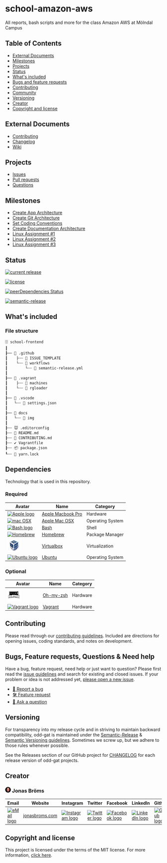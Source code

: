 # school-amazon-aws

All reports, bash scripts and more for the class Amazon AWS at Mölndal Campus

## Table of Contents

- [External Documents](#external-documents)
- [Milestones](#milestones)
- [Projects](#projects)
- [Status](#status)
- [What's included](#whats-included)
- [Bugs and feature requests](#bugs-and-feature-requests)
- [Contributing](#contributing)
- [Community](#community)
- [Versioning](#versioning)
- [Creator](#creator)
- [Copyright and license](#copyright-and-license)

## External Documents

- [Contributing](https://github.com/bromso/school-amazon-aws/blob/main/CONTRIBUTING.md)
- [Changelog](https://github.com/bromso/school-amazon-aws/blob/main/CHANGELOG.md)
- [Wiki](https://github.com/bromso/school-amazon-aws/wiki)

## Projects

- [Issues](https://github.com/bromso/school-amazon-aws/projects/3)
- [Pull requests](https://github.com/bromso/school-amazon-aws/projects/4)
- [Questions](https://github.com/bromso/school-amazon-aws/projects/5)

## Milestones

- [Create App Architecture](https://github.com/bromso/school-amazon-aws/milestone/7)
- [Create Git Architecture](https://github.com/bromso/school-amazon-aws/milestone/3)
- [Set Coding Conventions](https://github.com/bromso/school-amazon-aws/milestone/4)
- [Create Documentation Architecture](https://github.com/bromso/school-amazon-aws/milestone/2)
- [Linux Assignment #1](https://github.com/bromso/school-amazon-aws/milestone/1)
- [Linux Assignment #2](https://github.com/bromso/school-amazon-aws/milestone/5)
- [Linux Assignment #3](https://github.com/bromso/school-amazon-aws/milestone/6)

## Status

[![current release](https://img.shields.io/github/release/bromso/school-amazon-aws.svg)](https://img.shields.io/github/release/bromso/school-amazon-aws)

[![license](https://img.shields.io/github/license/bromso/school-amazon-aws.svg)](https://img.shields.io/github/license/bromso/school-amazon-aws)

[![peerDependencies Status](https://img.shields.io/david/peer/bromso/school-amazon-aws)](https://david-dm.org/bromso/school-amazon-aws?type=peer)

[![semantic-release](https://img.shields.io/badge/%20%20%F0%9F%93%A6%F0%9F%9A%80-semantic--release-e10079.svg)](https://github.com/semantic-release/semantic-release)

## What's included

### File structure

```text
🗄️ school-frontend
┃
┠── 📁 .github
┃    ├┄┄ 📁 ISSUE_TEMPLATE
┃    └┄┄ 📁 workflows
┃        └┄┄ 📄 semantic-release.yml
┃
┠── 📁 .vagrant
┃    ├┄┄ 📁 machines
┃    └┄┄ 📁 rgloader
┃
┠── 📁 .vscode
┃   └┄┄ 📄 settings.json
┃
┠── 📁 docs
┃   └┄┄ 📁 img
┃
┠┄┄ 🐭 .editorconfig
┠┄┄ 📝 README.md
┠┄┄ 📝 CONTRIBUTING.md
┠┄┄ ✔️ Vagrantfile
┠┄┄ 📦 package.json
┖┄┄ 🧶 yarn.lock

```

## Dependencies

Technology that is used in this repository.

### Required

| Avatar                                                                                                                                       | Name                                                    | Category         |
| -------------------------------------------------------------------------------------------------------------------------------------------- | ------------------------------------------------------- | ---------------- |
| <a href="https://www.apple.com/"><img src="https://cdn.svgporn.com/logos/apple.svg" alt="Apple logo" height="42" width="42" /></a>           | [Apple Macbook Pro](https://www.apple.com/macbook-pro/) | Hardware         |
| <a href="https://www.apple.com/macos/"><img src="https://cdn.svgporn.com/logos/macOS.svg" alt="mac OSX" height="42" width="42" /></a>        | [Apple Mac OSX](https://www.apple.com/macos/)           | Operating System |
| <a href="https://www.gnu.org/software/bash/"><img src="https://cdn.svgporn.com/logos/bash.svg" alt="Bash logo" height="42" width="42" /></a> | [Bash](https://www.gnu.org/software/bash/)              | Shell            |
| <a href="https://brew.sh/"><img src="https://cdn.svgporn.com/logos/homebrew.svg" alt="Homebrew" height="42" width="42" /></a>                | [Homebrew](https://brew.sh/)                            | Package Manager  |
| <a href="https://www.virtualbox.org/"><img src="docs/img/virtualbox.png" alt="Virtualbox" height="42" width="42" /></a>                      | [Virtualbox](https://www.virtualbox.org/)               | Virtualization   |
| <a href="https://ubuntu.com/"><img src="https://cdn.svgporn.com/logos/ubuntu.svg" alt="Ubuntu logo" height="42" width="42" /></a>            | [Ubuntu](https://ubuntu.com/)                           | Operating System |

### Optional

| Avatar                                                                                                                                          | Name                                  | Category |
| ----------------------------------------------------------------------------------------------------------------------------------------------- | ------------------------------------- | -------- |
| <a href="https://ohmyz.sh/"><img src="docs/img/oh-my-zsh.png" alt="Oh-my-zsh logo" height="42" width="42" /></a>                                | [Oh-my-zsh](https://ohmyz.sh/)        | Hardware |
| <a href="https://www.vagrantup.com/"><img src="https://cdn.svgporn.com/logos/vagrant-icon.svg" alt="Vagrant logo" height="42" width="42" /></a> | [Vagrant](https://www.vagrantup.com/) | Hardware |

## Contributing

Please read through our [contributing guidelines](https://github.com/bromso/school-amazon-aws/blob/main/CONTRIBUTING.md). Included are directions for opening issues, coding standards, and notes on development.

## Bugs, Feature requests, Questions & Need help

Have a bug, feature request, need help or just want to question? Please first read the [issue guidelines](https://github.com/bromso/school-amazon-aws/blob/main/.github/CONTRIBUTING.md#using-the-issue-tracker) and search for existing and closed issues. If your problem or idea is not addressed yet, [please open a new issue](https://github.com/bromso/school-amazon-aws/issues/new).

- [🐛 Report a bug](https://github.com/bromso/school-amazon-aws/issues/new?template=BUG_REPORT.md)
- [🛠️ Feature request](https://github.com/bromso/school-amazon-aws/issues/new?template=FEATURE_REQUEST.md)
- [💬 Ask a question](https://github.com/bromso/school-amazon-aws/issues/new?template=QUESTION.md)

## Versioning

For transparency into my release cycle and in striving to maintain backward compatibility, odd-gat is maintained under the [Semantic-Release](https://semantic-release.gitbook.io/semantic-release/) & [Semantic Versioning guidelines](https://semver.org). Sometimes we screw up, but we adhere to those rules whenever possible.

See the Releases section of our GitHub project for [CHANGELOG](https://github.com/bromso/school-amazon-aws/blob/main/CHANGELOG.md) for each release version of odd-gat projects.

## Creator

### <img src="docs/img/jonasbroms.png" alt="Jonas Bröms Avatar" width="18" height="18" /> Jonas Bröms

| Email                                                                                                                                           | Website                                  | Instagram                                                                                                                                                      | Twitter                                                                                                                                        | Facebook                                                                                                                                              | LinkedIn                                                                                                                                                        | Github                                                                                                                                       |
| ----------------------------------------------------------------------------------------------------------------------------------------------- | ---------------------------------------- | -------------------------------------------------------------------------------------------------------------------------------------------------------------- | ---------------------------------------------------------------------------------------------------------------------------------------------- | ----------------------------------------------------------------------------------------------------------------------------------------------------- | --------------------------------------------------------------------------------------------------------------------------------------------------------------- | -------------------------------------------------------------------------------------------------------------------------------------------- |
| <a href="mailto:jonasbroms@icloud.com"><img src="https://cdn.svgporn.com/logos/google-gmail.svg" alt="eMail logo" width="48" height="48" /></a> | [jonasbroms.com](https://jonasbroms.com) | <a href="https://www.instagram.com/jonasbroms/"><img src="https://cdn.svgporn.com/logos/instagram-icon.svg" alt="Instagram logo" width="48" height="48" /></a> | <a href="https://twitter.com/jonasbroms"><img src="https://cdn.svgporn.com/logos/twitter.svg" alt="Twitter logo" width="48" height="48" /></a> | <a href="https://www.facebook.com/jonasbroms"><img src="https://cdn.svgporn.com/logos/facebook.svg" alt="Facebook logo" width="48" height="48" /></a> | <a href="https://www.linkedin.com/in/jonas-broms/"><img src="https://cdn.svgporn.com/logos/linkedin-icon.svg" alt="LinkedIn logo" width="48" height="48" /></a> | <a href="https://github.com/bromso"><img src="https://cdn.svgporn.com/logos/github-icon.svg" alt="Github logo" width="48" height="48" /></a> |

## Copyright and license

This project is licensed under the terms of the MIT license.
For more information, [click here](https://github.com/bromso/school-amazon-aws/blob/master/LICENSE).
